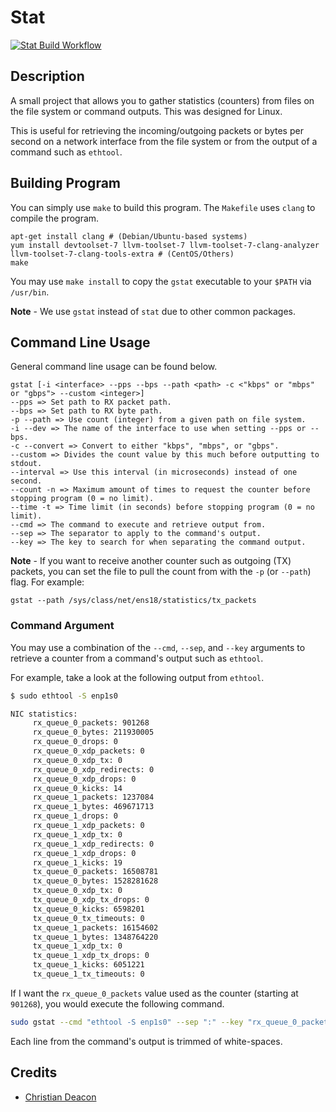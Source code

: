 # Stat
[![Stat Build Workflow](https://github.com/gamemann/Stat/actions/workflows/build.yml/badge.svg)](https://github.com/gamemann/Stat/actions/workflows/build.yml)

## Description
A small project that allows you to gather statistics (counters) from files on the file system or command outputs. This was designed for Linux.

This is useful for retrieving the incoming/outgoing packets or bytes per second on a network interface from the file system or from the output of a command such as `ethtool`.

## Building Program
You can simply use `make` to build this program. The `Makefile` uses `clang` to compile the program.

```
apt-get install clang # (Debian/Ubuntu-based systems)
yum install devtoolset-7 llvm-toolset-7 llvm-toolset-7-clang-analyzer llvm-toolset-7-clang-tools-extra # (CentOS/Others)
make
```

You may use `make install` to copy the `gstat` executable to your `$PATH` via `/usr/bin`.

**Note** - We use `gstat` instead of `stat` due to other common packages.

## Command Line Usage
General command line usage can be found below.

```
gstat [-i <interface> --pps --bps --path <path> -c <"kbps" or "mbps" or "gbps"> --custom <integer>]
--pps => Set path to RX packet path.
--bps => Set path to RX byte path.
-p --path => Use count (integer) from a given path on file system.
-i --dev => The name of the interface to use when setting --pps or --bps.
-c --convert => Convert to either "kbps", "mbps", or "gbps".
--custom => Divides the count value by this much before outputting to stdout.
--interval => Use this interval (in microseconds) instead of one second.
--count -n => Maximum amount of times to request the counter before stopping program (0 = no limit).
--time -t => Time limit (in seconds) before stopping program (0 = no limit).
--cmd => The command to execute and retrieve output from.
--sep => The separator to apply to the command's output.
--key => The key to search for when separating the command output.
```

**Note** - If you want to receive another counter such as outgoing (TX) packets, you can set the file to pull the count from with the `-p` (or `--path`) flag. For example:

```
gstat --path /sys/class/net/ens18/statistics/tx_packets
```

### Command Argument
You may use a combination of the `--cmd`, `--sep`, and `--key` arguments to retrieve a counter from a command's output such as `ethtool`.

For example, take a look at the following output from `ethtool`.

```bash
$ sudo ethtool -S enp1s0

NIC statistics:
     rx_queue_0_packets: 901268
     rx_queue_0_bytes: 211930005
     rx_queue_0_drops: 0
     rx_queue_0_xdp_packets: 0
     rx_queue_0_xdp_tx: 0
     rx_queue_0_xdp_redirects: 0
     rx_queue_0_xdp_drops: 0
     rx_queue_0_kicks: 14
     rx_queue_1_packets: 1237084
     rx_queue_1_bytes: 469671713
     rx_queue_1_drops: 0
     rx_queue_1_xdp_packets: 0
     rx_queue_1_xdp_tx: 0
     rx_queue_1_xdp_redirects: 0
     rx_queue_1_xdp_drops: 0
     rx_queue_1_kicks: 19
     tx_queue_0_packets: 16508781
     tx_queue_0_bytes: 1528281628
     tx_queue_0_xdp_tx: 0
     tx_queue_0_xdp_tx_drops: 0
     tx_queue_0_kicks: 6598201
     tx_queue_0_tx_timeouts: 0
     tx_queue_1_packets: 16154602
     tx_queue_1_bytes: 1348764220
     tx_queue_1_xdp_tx: 0
     tx_queue_1_xdp_tx_drops: 0
     tx_queue_1_kicks: 6051221
     tx_queue_1_tx_timeouts: 0
```

If I want the `rx_queue_0_packets` value used as the counter (starting at `901268`), you would execute the following command.

```bash
sudo gstat --cmd "ethtool -S enp1s0" --sep ":" --key "rx_queue_0_packets"
```

Each line from the command's output is trimmed of white-spaces.

## Credits
* [Christian Deacon](https://github.com/gamemann)

